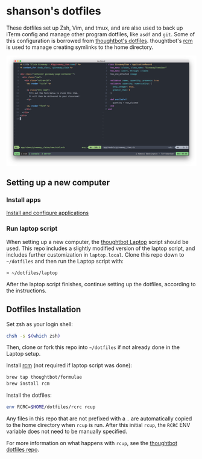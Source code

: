 # shanson's dotfiles

These dotfiles set up Zsh, Vim, and tmux, and are also used to back up iTerm
config and manage other program dotfiles, like `asdf` and `git`. Some of this
configuration is borrowed from [thoughtbot's dotfiles][thoughtfiles].
thoughtbot's [rcm][rcm] is used to manage creating symlinks to the home
directory.

![Terminal Screenshot](iterm/screenshot.png)

## Setting up a new computer

### Install apps

[Install and configure applications](./docs/applications.md)

### Run laptop script

When setting up a new computer, the [thoughtbot
Laptop](https://github.com/thoughtbot/laptop) script should be used. This repo
includes a slightly modified version of the laptop script, and includes further
customization in `laptop.local`. Clone this repo down to `~/dotfiles` and then
run the Laptop script with:

```
> ~/dotfiles/laptop
```

After the laptop script finishes, continue setting up the dotfiles, according to the instructions.

## Dotfiles Installation

Set zsh as your login shell:

```bash
chsh -s $(which zsh)
```

Then, clone or fork this repo into `~/dotfiles` if not already done in the Laptop setup.

Install [rcm][rcm] (not required if laptop script was done):

```bash
brew tap thoughtbot/formulae
brew install rcm
```

Install the dotfiles:

```bash
env RCRC=$HOME/dotfiles/rcrc rcup
```

Any files in this repo that are not prefixed with a `.` are automatically copied
to the home directory when `rcup` is run. After this initial `rcup`, the `RCRC`
ENV variable does not need to be manually specified.

For more information on what happens with `rcup`, see the [thoughtbot dotfiles
repo][thoughtfiles].

[thoughtfiles]: https://github.com/thoughtbot/dotfiles
[rcm]: https://github.com/thoughtbot/rcm
